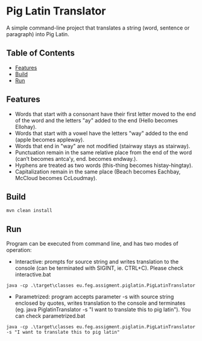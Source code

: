 # Pig Latin Translator

A simple command-line project that translates a string (word, sentence or paragraph) into Pig
Latin.

## Table of Contents
- [Features](#features)
- [Build](#Build)
- [Run](#Run)

## Features

- Words that start with a consonant have their first letter moved to the end of the word and the
letters "ay" added to the end (Hello becomes Ellohay).
- Words that start with a vowel have the letters "way" added to the end (apple becomes appleway).
- Words that end in "way" are not modified (stairway stays as stairway).
- Punctuation remain in the same relative place from the end of the word (can’t becomes
antca’y, end. becomes endway.).
- Hyphens are treated as two words (this-thing becomes histay-hingtay).
- Capitalization remain in the same place (Beach becomes Eachbay, McCloud becomes
CcLoudmay).

## Build
```script
mvn clean install
```

## Run

Program can be executed from command line, and has two modes of operation:
- Interactive: prompts for source string and writes translation to the console (can be terminated
  with SIGINT, ie. CTRL+C). Please check interactive.bat
```script
java -cp .\target\classes eu.feg.assigment.piglatin.PigLatinTranslator
```
- Parametrized: program accepts parameter -s with source string enclosed by quotes, writes
  translation to the console and terminates (eg. java PiglatinTranslator -s "I want to translate
  this to pig latin"). You can check parametrized.bat
```script
java -cp .\target\classes eu.feg.assigment.piglatin.PigLatinTranslator -s "I want to translate this to pig latin"
```
